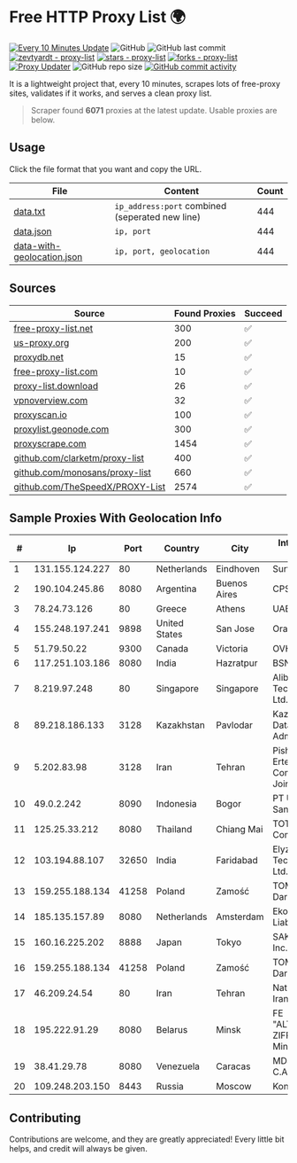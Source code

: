 
# Free HTTP Proxy List 🌍

[![Every 10 Minutes Update](https://github.com/mertguvencli/http-proxy-list/actions/workflows/main.yml/badge.svg?branch=main)](https://github.com/mertguvencli/http-proxy-list/actions/workflows/main.yml)
![GitHub](https://img.shields.io/github/license/mertguvencli/http-proxy-list)
![GitHub last commit](https://img.shields.io/github/last-commit/mertguvencli/http-proxy-list)
[![zevtyardt - proxy-list](https://img.shields.io/static/v1?label=zevtyardt&message=proxy-list&color=blue&logo=github)](https://github.com/zevtyardt/proxy-list "Go to GitHub repo")
[![stars - proxy-list](https://img.shields.io/github/stars/zevtyardt/proxy-list?style=social)](https://github.com/zevtyardt/proxy-list)
[![forks - proxy-list](https://img.shields.io/github/forks/zevtyardt/proxy-list?style=social)](https://github.com/zevtyardt/proxy-list)
[![Proxy Updater](https://github.com/zevtyardt/proxy-list/workflows/Proxy%20Updater/badge.svg)](https://github.com/zevtyardt/proxy-list/actions?query=workflow:"Proxy+Updater")
![GitHub repo size](https://img.shields.io/github/repo-size/zevtyardt/proxy-list)
[![GitHub commit activity](https://img.shields.io/github/commit-activity/m/zevtyardt/proxy-list?logo=commits)](https://github.com/zevtyardt/proxy-list/commits/main)

It is a lightweight project that, every 10 minutes, scrapes lots of free-proxy sites, validates if it works, and serves a clean proxy list.

> Scraper found **6071** proxies at the latest update. Usable proxies are below.

## Usage

Click the file format that you want and copy the URL.

|File|Content|Count|
|----|-------|-----|
|[data.txt](https://raw.githubusercontent.com/mertguvencli/http-proxy-list/main/proxy-list/data.txt)|`ip_address:port` combined (seperated new line)|444|
|[data.json](https://raw.githubusercontent.com/mertguvencli/http-proxy-list/main/proxy-list/data.json)|`ip, port`|444|
|[data-with-geolocation.json](https://raw.githubusercontent.com/mertguvencli/http-proxy-list/main/proxy-list/data-with-geolocation.json)|`ip, port, geolocation`|444|

## Sources

|Source|Found Proxies|Succeed|
|------|-------------|-------|
|[free-proxy-list.net](https://free-proxy-list.net)|300|✅|
|[us-proxy.org](https://www.us-proxy.org)|200|✅|
|[proxydb.net](http://proxydb.net)|15|✅|
|[free-proxy-list.com](https://free-proxy-list.com/?page=&port=&type%5B%5D=http&type%5B%5D=https&up_time=0&search=Search)|10|✅|
|[proxy-list.download](https://www.proxy-list.download/HTTP)|26|✅|
|[vpnoverview.com](https://vpnoverview.com/privacy/anonymous-browsing/free-proxy-servers)|32|✅|
|[proxyscan.io](https://www.proxyscan.io)|100|✅|
|[proxylist.geonode.com](https://proxylist.geonode.com/api/proxy-list?limit=300&page=1&sort_by=lastChecked&sort_type=desc&protocols=http,https)|300|✅|
|[proxyscrape.com](https://api.proxyscrape.com/v2/?request=displayproxies&protocol=http&timeout=10000&country=all&ssl=all&anonymity=all)|1454|✅|
|[github.com/clarketm/proxy-list](https://raw.githubusercontent.com/clarketm/proxy-list/master/proxy-list-raw.txt)|400|✅|
|[github.com/monosans/proxy-list](https://raw.githubusercontent.com/monosans/proxy-list/main/proxies/http.txt)|660|✅|
|[github.com/TheSpeedX/PROXY-List](https://raw.githubusercontent.com/TheSpeedX/PROXY-List/master/http.txt)|2574|✅|


## Sample Proxies With Geolocation Info

|#|Ip|Port|Country|City|Internet Service Provider|
|-|--|----|-------|----|-------------------------|
|1|131.155.124.227|80|Netherlands|Eindhoven|Surf B.V.|
|2|190.104.245.86|8080|Argentina|Buenos Aires|CPS|
|3|78.24.73.126|80|Greece|Athens|UAB Porenta|
|4|155.248.197.241|9898|United States|San Jose|Oracle Corporation|
|5|51.79.50.22|9300|Canada|Victoria|OVH SAS|
|6|117.251.103.186|8080|India|Hazratpur|BSNL Internet|
|7|8.219.97.248|80|Singapore|Singapore|Alibaba (US) Technology Co., Ltd.|
|8|89.218.186.133|3128|Kazakhstan|Pavlodar|Kazakhtelecom Data Network Administration|
|9|5.202.83.98|3128|Iran|Tehran|Pishgaman Toseeh Ertebatat Company (Private Joint Stock)|
|10|49.0.2.242|8090|Indonesia|Bogor|PT Usaha Adi Sanggoro|
|11|125.25.33.212|8080|Thailand|Chiang Mai|TOT Public Company Limited|
|12|103.194.88.107|32650|India|Faridabad|Elyzium Technologies Pvt. Ltd.|
|13|159.255.188.134|41258|Poland|Zamość|TOM-NET s.c. Dariusz Koper|
|14|185.135.157.89|8080|Netherlands|Amsterdam|Ekotrans Limited Liability Company|
|15|160.16.225.202|8888|Japan|Tokyo|SAKURA Internet Inc.|
|16|159.255.188.134|41258|Poland|Zamość|TOM-NET s.c. Dariusz Koper|
|17|46.209.24.54|80|Iran|Tehran|National Library of Iran|
|18|195.222.91.29|8080|Belarus|Minsk|FE "ALTERNATIVNAYA ZIFROVAYA SET" Minsk|
|19|38.41.29.78|8080|Venezuela|Caracas|MDS TELECOM C.A.|
|20|109.248.203.150|8443|Russia|Moscow|Kontel LLC|



## Contributing

Contributions are welcome, and they are greatly appreciated! Every
little bit helps, and credit will always be given.

